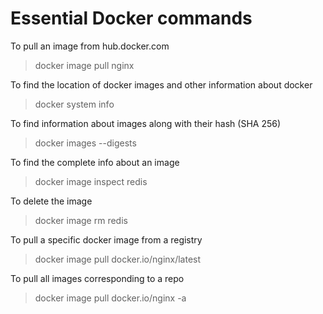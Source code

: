 # Essential Docker commands

To pull an image from hub.docker.com

>   docker image pull nginx

To find the location of docker images and other information about docker

>   docker system info

To find information about images along with their hash (SHA 256)

>   docker images --digests

To find the complete info about an image

>   docker image inspect redis

To delete the image

>   docker image rm redis

To pull a specific docker image from a registry

>   docker image pull docker.io/nginx/latest

To pull all images corresponding to a repo

>   docker image pull docker.io/nginx -a

